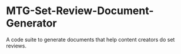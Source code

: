 # MTG-Set-Review-Document-Generator
A code suite to generate documents that help content creators do set reviews.
